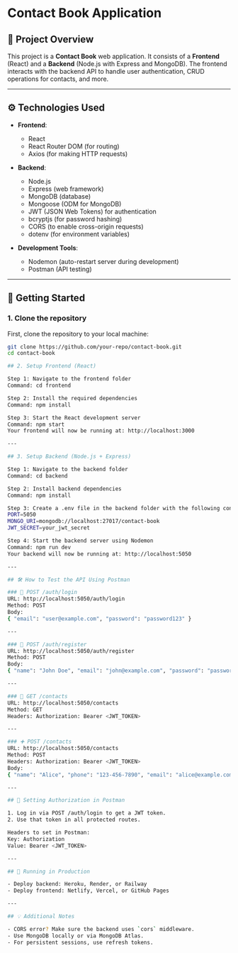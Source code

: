 # Contact Book Application

## 🚀 Project Overview

This project is a **Contact Book** web application. It consists of a **Frontend** (React) and a **Backend** (Node.js with Express and MongoDB). The frontend interacts with the backend API to handle user authentication, CRUD operations for contacts, and more.

---

## ⚙️ Technologies Used

- **Frontend**:
  - React
  - React Router DOM (for routing)
  - Axios (for making HTTP requests)

- **Backend**:
  - Node.js
  - Express (web framework)
  - MongoDB (database)
  - Mongoose (ODM for MongoDB)
  - JWT (JSON Web Tokens) for authentication
  - bcryptjs (for password hashing)
  - CORS (to enable cross-origin requests)
  - dotenv (for environment variables)

- **Development Tools**:
  - Nodemon (auto-restart server during development)
  - Postman (API testing)

---

## 🔧 Getting Started

### 1. Clone the repository

First, clone the repository to your local machine:

```bash
git clone https://github.com/your-repo/contact-book.git
cd contact-book

## 2. Setup Frontend (React)

Step 1: Navigate to the frontend folder  
Command: cd frontend

Step 2: Install the required dependencies  
Command: npm install

Step 3: Start the React development server  
Command: npm start  
Your frontend will now be running at: http://localhost:3000

---

## 3. Setup Backend (Node.js + Express)

Step 1: Navigate to the backend folder  
Command: cd backend

Step 2: Install backend dependencies  
Command: npm install

Step 3: Create a .env file in the backend folder with the following content:  
PORT=5050  
MONGO_URI=mongodb://localhost:27017/contact-book  
JWT_SECRET=your_jwt_secret

Step 4: Start the backend server using Nodemon  
Command: npm run dev  
Your backend will now be running at: http://localhost:5050

---

## 🛠 How to Test the API Using Postman

### 🔐 POST /auth/login  
URL: http://localhost:5050/auth/login  
Method: POST  
Body:
{ "email": "user@example.com", "password": "password123" }

---

### 📝 POST /auth/register  
URL: http://localhost:5050/auth/register  
Method: POST  
Body:
{ "name": "John Doe", "email": "john@example.com", "password": "password123" }

---

### 📒 GET /contacts  
URL: http://localhost:5050/contacts  
Method: GET  
Headers: Authorization: Bearer <JWT_TOKEN>

---

### ➕ POST /contacts  
URL: http://localhost:5050/contacts  
Method: POST  
Headers: Authorization: Bearer <JWT_TOKEN>  
Body:
{ "name": "Alice", "phone": "123-456-7890", "email": "alice@example.com" }

---

## 🔐 Setting Authorization in Postman

1. Log in via POST /auth/login to get a JWT token.
2. Use that token in all protected routes.

Headers to set in Postman:  
Key: Authorization  
Value: Bearer <JWT_TOKEN>

---

## 🚀 Running in Production

- Deploy backend: Heroku, Render, or Railway  
- Deploy frontend: Netlify, Vercel, or GitHub Pages

---

## 💡 Additional Notes

- CORS error? Make sure the backend uses `cors` middleware.  
- Use MongoDB locally or via MongoDB Atlas.  
- For persistent sessions, use refresh tokens.

